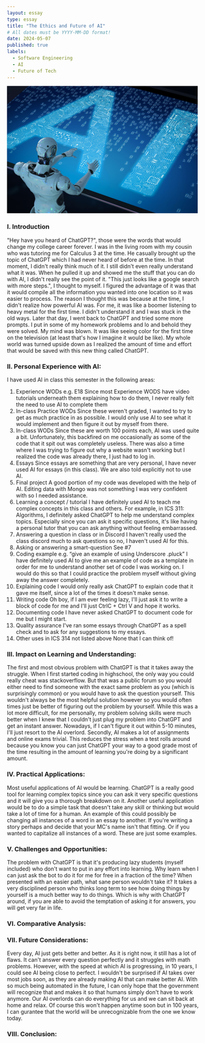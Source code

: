```yaml
---
layout: essay
type: essay
title: "The Ethics and Future of AI"
# All dates must be YYYY-MM-DD format!
date: 2024-05-07
published: true
labels:
  - Software Engineering
  - AI
  - Future of Tech
---
```

<img width="500px" class="rounded float-start pe-4" src="../img/ai.jpg">

### I. Introduction
  "Hey have you heard of ChatGPT?", those were the words that would change my college career forever. I was in the living room with my cousin who was tutoring me for Calculus 3 at the time. He casually brought up the topic of ChatGPT which I had never heard of before at the time. In that moment, I didn't really think much of it. I still didn't even really understand what it was. When he pulled it up and showed me the stuff that you can do with AI, I didn't really see the point of it. "This just looks like a google search with more steps.", I thought to myself. I figured the advantage of it was that it would compile all the information you wanted into one location so it was easier to process. The reason I thought this was because at the time, I didn't realize how powerful AI was. For me, it was like a boomer listening to heavy metal for the first time. I didn't understand it and I was stuck in the old ways. 
    Later that day, I went back to ChatGPT and tried some more prompts. I put in some of my homework problems and lo and behold they were solved. My mind was blown. It was like seeing color for the first time on the television (at least that's how I imagine it would be like). My whole world was turned upside down as I realized the amount of time and effort that would be saved with this new thing called ChatGPT. 

### II. Personal Experience with AI:
I have used AI in class this semester in the following areas:

  1. Experience WODs e.g. E18
Since most Experience WODS have video tutorials underneath them explaining how to do them, I never really felt the need to use AI to complete them
  2. In-class Practice WODs
Since these weren't graded, I wanted to try to get as much practice in as possible. I would only use AI to see what it would implement and then figure it out by myself from there.
  3. In-class WODs
Since these are worth 100 points each, AI was used quite a bit. Unfortunately, this backfired on me occasionally as some of the code that it spit out was completely useless. There was also a time where I was trying to figure out why a website wasn't working but I realized the code was already there, I just had to log in. 
  4. Essays
Since essays are something that are very personal, I have never used AI for essays (in this class). We are also told explicitly not to use AI. 
  5. Final project
A good portion of my code was developed with the help of AI. Editing data with Mongo was not something I was very confident with so I needed assistance. 
  6. Learning a concept / tutorial
I have definitely used AI to teach me complex concepts in this class and others. For example, in ICS 311: Algorithms, I definitely asked ChatGPT to help me understand complex topics. Especially since you can ask it specific questions, it's like having a personal tutor that you can ask anything without feeling embarrassed. 
  7. Answering a question in class or in Discord
I haven't really used the class discord much to ask questions so no, I haven't used AI for this.
  8. Asking or answering a smart-question
See #7
  9. Coding example e.g. “give an example of using Underscore .pluck”
I have definitely used AI to give me an example of code as a template in order for me to understand another set of code I was working on. I would do this so that I could practice the problem myself without giving away the answer completely. 
  10. Explaining code
I would only really ask ChatGPT to explain code that it gave me itself, since a lot of the times it doesn't make sense. 
  11. Writing code
Oh boy, if I am ever feeling lazy, I'll just ask it to write a block of code for me and I'll just CtrlC + Ctrl V and hope it works. 
  12. Documenting code
I have never asked ChatGPT to document code for me but I might start.  
  13. Quality assurance 
I've ran some essays through ChatGPT as a spell check and to ask for any suggestions to my essays. 
  14. Other uses in ICS 314 not listed above
None that I can think of!

### III. Impact on Learning and Understanding:
  The first and most obvious problem with ChatGPT is that it takes away the struggle. When I first started coding in highschool, the only way you could really cheat was stackoverflow. But that was a public forum so you would either need to find someone with the exact same problem as you (which is surprisingly common) or you would have to ask the question yourself. This wouldn't always be the most helpful solution however so you would often times just be better of figuring out the problem by yourself. While this was a lot more difficult, for me personally, my problem solving skills were much better when I knew that I couldn't just plug my problem into ChatGPT and get an instant answer. Nowadays, if I can't figure it out within 5-10 minutes, I'll just resort to the AI overlord.
  Secondly, AI makes a lot of assignments and online exams trivial. This reduces the stress when a test rolls around because you know you can just ChatGPT your way to a good grade most of the time resulting in the amount of learning you're doing by a significant amount. 

### IV. Practical Applications:
  Most useful applications of AI would be learning. ChatGPT is a really good tool for learning complex topics since you can ask it very specific questions and it will give you a thorough breakdown on it. Another useful application would be to do a simple task that doesn't take any skill or thinking but would take a lot of time for a human. An example of this could possibly be changing all instances of a word in an essay to another. If you're writing a story perhaps and decide that your MC's name isn't that fitting. Or if you wanted to capitalize all instances of a word. These are just some examples. 

### V. Challenges and Opportunities:
  The problem with ChatGPT is that it's producing lazy students (myself included) who don't want to put in any effort into learning. Why learn when I can just ask the bot to do it for me for free in a fraction of the time? When presented with an easier path, what sane person wouldn't take it? It takes a very disciplined person who thinks long term to see how doing things by yourself is a much better way to do things. Which is why with ChatGPT around, if you are able to avoid the temptation of asking it for answers, you will get very far in life. 

### VI. Comparative Analysis:


### VII. Future Considerations:
  Every day, AI just gets better and better. As it is right now, it still has a lot of flaws. It can't answer every question perfectly and it struggles with math problems. However, with the speed at which AI is progressing, in 10 years, I could see AI being close to perfect. I wouldn't be surprised if AI takes over most jobs soon, as they are already making AI that can make better AI. With so much being automated in the future, I can only hope that the government will recognize that and makes it so that humans simply don't have to work anymore. Our AI overlords can do everything for us and we can sit back at home and relax. Of course this won't happen anytime soon but in 100 years, I can gurantee that the world will be unrecognizable from the one we know today.

### VIII. Conclusion:
